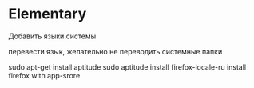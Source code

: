 # Elementary





Добавить языки системы 

перевести язык, желательно не переводить системные папки 


sudo apt-get install aptitude
sudo aptitude install firefox-locale-ru
install firefox with app-srore
